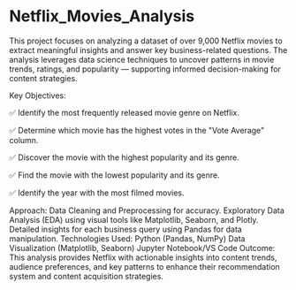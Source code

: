 # Netflix_Movies_Analysis
This project focuses on analyzing a dataset of over 9,000 Netflix movies to extract meaningful insights and answer key business-related questions. The analysis leverages data science techniques to uncover patterns in movie trends, ratings, and popularity — supporting informed decision-making for content strategies.

Key Objectives:

✅ Identify the most frequently released movie genre on Netflix.

✅ Determine which movie has the highest votes in the "Vote Average" column.

✅ Discover the movie with the highest popularity and its genre.

✅ Find the movie with the lowest popularity and its genre.

✅ Identify the year with the most filmed movies.

Approach:
Data Cleaning and Preprocessing for accuracy.
Exploratory Data Analysis (EDA) using visual tools like Matplotlib, Seaborn, and Plotly.
Detailed insights for each business query using Pandas for data manipulation.
Technologies Used:
Python (Pandas, NumPy)
Data Visualization (Matplotlib, Seaborn)
Jupyter Notebook/VS Code
Outcome:
This analysis provides Netflix with actionable insights into content trends, audience preferences, and key patterns to enhance their recommendation system and content acquisition strategies.
